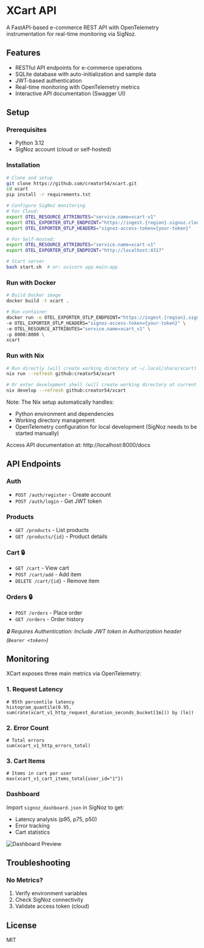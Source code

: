 # XCart API

A FastAPI-based e-commerce REST API with OpenTelemetry instrumentation for real-time monitoring via SigNoz.

## Features

- RESTful API endpoints for e-commerce operations
- SQLite database with auto-initialization and sample data
- JWT-based authentication
- Real-time monitoring with OpenTelemetry metrics
- Interactive API documentation (Swagger UI)

## Setup

### Prerequisites
- Python 3.12
- SigNoz account (cloud or self-hosted)

### Installation
```bash
# Clone and setup
git clone https://github.com/creator54/xcart.git
cd xcart
pip install -r requirements.txt

# Configure SigNoz monitoring
# For Cloud:
export OTEL_RESOURCE_ATTRIBUTES="service.name=xcart-v1"
export OTEL_EXPORTER_OTLP_ENDPOINT="https://ingest.{region}.signoz.cloud:443"
export OTEL_EXPORTER_OTLP_HEADERS="signoz-access-token={your-token}"

# For Self-Hosted:
export OTEL_RESOURCE_ATTRIBUTES="service.name=xcart-v1"
export OTEL_EXPORTER_OTLP_ENDPOINT="http://localhost:4317"

# Start server
bash start.sh  # or: uvicorn app.main:app
```

### Run with Docker
```bash
# Build Docker image
docker build -t xcart .

# Run container
docker run -e OTEL_EXPORTER_OTLP_ENDPOINT="https://ingest.{region}.signoz.cloud:443" \
-e OTEL_EXPORTER_OTLP_HEADERS="signoz-access-token={your-token}" \
-e OTEL_RESOURCE_ATTRIBUTES="service.name=xcart_v1" \
-p 8000:8000 \
xcart
```

### Run with Nix
```bash
# Run directly (will create working directory at ~/.local/share/xcart)
nix run --refresh github:creator54/xcart

# Or enter development shell (will create working directory at current directory)
nix develop --refresh github:creator54/xcart
```

Note: The Nix setup automatically handles:
- Python environment and dependencies
- Working directory management
- OpenTelemetry configuration for local development (SigNoz needs to be started manually)

Access API documentation at: http://localhost:8000/docs

## API Endpoints

### Auth
- `POST /auth/register` - Create account
- `POST /auth/login` - Get JWT token

### Products
- `GET /products` - List products
- `GET /products/{id}` - Product details

### Cart 🔒
- `GET /cart` - View cart
- `POST /cart/add` - Add item
- `DELETE /cart/{id}` - Remove item

### Orders 🔒
- `POST /orders` - Place order
- `GET /orders` - Order history

_🔒 Requires Authentication: Include JWT token in Authorization header (`Bearer <token>`)_

## Monitoring

XCart exposes three main metrics via OpenTelemetry:

### 1. Request Latency
```promql
# 95th percentile latency
histogram_quantile(0.95, sum(rate(xcart_v1_http_request_duration_seconds_bucket[1m])) by (le))
```

### 2. Error Count
```promql
# Total errors
sum(xcart_v1_http_errors_total)
```

### 3. Cart Items
```promql
# Items in cart per user
max(xcart_v1_cart_items_total{user_id="1"})
```

### Dashboard
Import `signoz_dashboard.json` in SigNoz to get:
- Latency analysis (p95, p75, p50)
- Error tracking
- Cart statistics

![Dashboard Preview](https://hackmd.io/_uploads/H1iApshOyx.png)

## Troubleshooting

### No Metrics?
1. Verify environment variables
2. Check SigNoz connectivity
3. Validate access token (cloud)

## License
MIT
